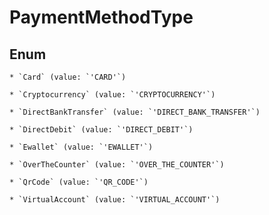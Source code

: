 # PaymentMethodType




## Enum


    * `Card` (value: `'CARD'`)

    * `Cryptocurrency` (value: `'CRYPTOCURRENCY'`)

    * `DirectBankTransfer` (value: `'DIRECT_BANK_TRANSFER'`)

    * `DirectDebit` (value: `'DIRECT_DEBIT'`)

    * `Ewallet` (value: `'EWALLET'`)

    * `OverTheCounter` (value: `'OVER_THE_COUNTER'`)

    * `QrCode` (value: `'QR_CODE'`)

    * `VirtualAccount` (value: `'VIRTUAL_ACCOUNT'`)


